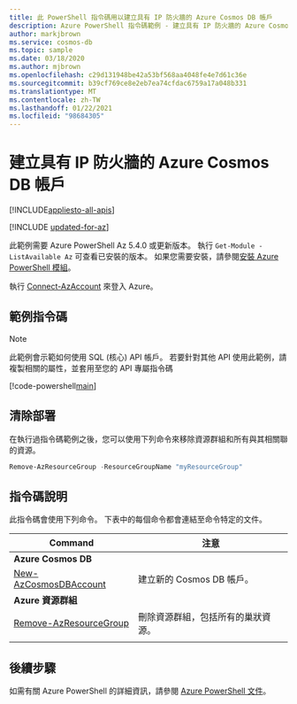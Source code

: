 ```yaml
---
title: 此 PowerShell 指令碼用以建立具有 IP 防火牆的 Azure Cosmos DB 帳戶
description: Azure PowerShell 指令碼範例 - 建立具有 IP 防火牆的 Azure Cosmos DB 帳戶
author: markjbrown
ms.service: cosmos-db
ms.topic: sample
ms.date: 03/18/2020
ms.author: mjbrown
ms.openlocfilehash: c29d131948be42a53bf568aa4048fe4e7d61c36e
ms.sourcegitcommit: b39cf769ce8e2eb7ea74cfdac6759a17a048b331
ms.translationtype: MT
ms.contentlocale: zh-TW
ms.lasthandoff: 01/22/2021
ms.locfileid: "98684305"
---
```

# <a name="create-an-azure-cosmos-db-account-with-ip-firewall"></a>建立具有 IP 防火牆的 Azure Cosmos DB 帳戶
[!INCLUDE[appliesto-all-apis](../../../includes/appliesto-all-apis.md)]

[!INCLUDE [updated-for-az](../../../../../includes/updated-for-az.md)]

此範例需要 Azure PowerShell Az 5.4.0 或更新版本。 執行 `Get-Module -ListAvailable Az` 可查看已安裝的版本。
如果您需要安裝，請參閱[安裝 Azure PowerShell 模組](/powershell/azure/install-az-ps)。

執行 [Connect-AzAccount](/powershell/module/az.accounts/connect-azaccount) 來登入 Azure。

## <a name="sample-script"></a>範例指令碼

> [!NOTE]
> 此範例會示範如何使用 SQL (核心) API 帳戶。 若要針對其他 API 使用此範例，請複製相關的屬性，並套用至您的 API 專屬指令碼

[!code-powershell[main](../../../../../powershell_scripts/cosmosdb/common/ps-account-firewall-create.ps1 "Create an Azure Cosmos account with IP Firewall")]

## <a name="clean-up-deployment"></a>清除部署

在執行過指令碼範例之後，您可以使用下列命令來移除資源群組和所有與其相關聯的資源。

```powershell
Remove-AzResourceGroup -ResourceGroupName "myResourceGroup"
```

## <a name="script-explanation"></a>指令碼說明

此指令碼會使用下列命令。 下表中的每個命令都會連結至命令特定的文件。

| Command | 注意 |
|---|---|
|**Azure Cosmos DB**| |
| [New-AzCosmosDBAccount](/powershell/module/az.cosmosdb/new-azcosmosdbaccount) | 建立新的 Cosmos DB 帳戶。 |
|**Azure 資源群組**| |
| [Remove-AzResourceGroup](/powershell/module/az.resources/remove-azresourcegroup) | 刪除資源群組，包括所有的巢狀資源。 |
|||

## <a name="next-steps"></a>後續步驟

如需有關 Azure PowerShell 的詳細資訊，請參閱 [Azure PowerShell 文件](/powershell/)。